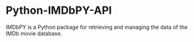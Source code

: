 # Python-IMDbPY-API
IMDbPY is a Python package for retrieving and managing the data of the IMDb movie database.
